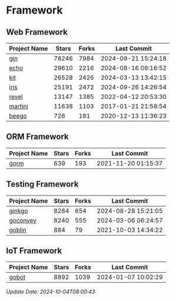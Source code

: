 # Framework

## Web Framework
| Project Name | Stars | Forks | Last Commit |
| ------------ | ----- | ----- | ----------- |
| [gin](https://github.com/gin-gonic/gin) | 78246 | 7984 | 2024-09-21 15:24:18 |
| [echo](https://github.com/labstack/echo) | 29610 | 2216 | 2024-08-16 06:16:52 |
| [kit](https://github.com/go-kit/kit) | 26528 | 2426 | 2024-03-13 13:42:15 |
| [iris](https://github.com/kataras/iris) | 25191 | 2472 | 2024-09-26 14:26:54 |
| [revel](https://github.com/revel/revel) | 13147 | 1385 | 2022-04-12 20:53:30 |
| [martini](https://github.com/go-martini/martini) | 11638 | 1103 | 2017-01-21 21:58:54 |
| [beego](https://github.com/astaxie/beego) | 726 | 181 | 2020-12-13 11:36:23 |

## ORM Framework
| Project Name | Stars | Forks | Last Commit |
| ------------ | ----- | ----- | ----------- |
| [gorm](https://github.com/jinzhu/gorm) | 639 | 193 | 2021-11-20 01:15:37 |

## Testing Framework
| Project Name | Stars | Forks | Last Commit |
| ------------ | ----- | ----- | ----------- |
| [ginkgo](https://github.com/onsi/ginkgo) | 8284 | 654 | 2024-08-28 15:21:05 |
| [goconvey](https://github.com/smartystreets/goconvey) | 8240 | 555 | 2024-03-06 06:24:57 |
| [goblin](https://github.com/franela/goblin) | 884 | 79 | 2021-10-03 14:34:22 |

## IoT Framework
| Project Name | Stars | Forks | Last Commit |
| ------------ | ----- | ----- | ----------- |
| [gobot](https://github.com/hybridgroup/gobot) | 8892 | 1039 | 2024-01-07 10:02:29 |

*Update Date: 2024-10-04T08:00:43*